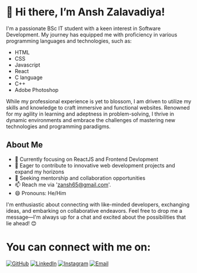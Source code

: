 # 👋 Hi there, I’m Ansh Zalavadiya!

I'm a passionate BSc IT student with a keen interest in Software Development. My journey has equipped me with proficiency in various programming languages and technologies, such as:

- HTML
- CSS
- Javascript
- React
- C language
- C++
- Adobe Photoshop


While my professional experience is yet to blossom, I am driven to utilize my skills and knowledge to craft immersive and functional websites. Renowned for my agility in learning and adeptness in problem-solving, I thrive in dynamic environments and embrace the challenges of mastering new technologies and programming paradigms.

## About Me
- 🌱 Currently focusing on ReactJS and Frontend Devlopment
- 💼 Eager to contribute to innovative web development projects and expand my horizons
- 🤔 Seeking mentorship and collaboration opportunities
- 📫 Reach me via 'zansh65@gmail.com'.
- 😄 Pronouns: He/Him

I'm enthusiastic about connecting with like-minded developers, exchanging ideas, and embarking on collaborative endeavors. Feel free to drop me a message—I'm always up for a chat and excited about the possibilities that lie ahead! 😊


# You can connect with me on:

[![GitHub](https://img.shields.io/badge/GitHub-%23121011.svg?&style=for-the-badge&logo=github&logoColor=white)](https://github.com/ansh3005)
[![LinkedIn](https://img.shields.io/badge/LinkedIn-%230A66C2.svg?&style=for-the-badge&logo=linkedin&logoColor=white)](https://www.linkedin.com/in/ansh-zalavadiya-89a243239/)
[![Instagram](https://img.shields.io/badge/Instagram-%23E4405F.svg?&style=for-the-badge&logo=instagram&logoColor=white)](https://www.instagram.com/ansh_zalavadiya/)
[![Email](https://img.shields.io/badge/Email-%23D14836.svg?&style=for-the-badge&logo=gmail&logoColor=white)](mailto:zansh65@gmail.com)
